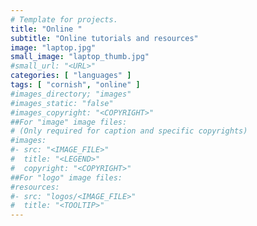 ```yaml
---
# Template for projects.
title: "Online "
subtitle: "Online tutorials and resources"
image: "laptop.jpg"
small_image: "laptop_thumb.jpg"
#small_url: "<URL>"
categories: [ "languages" ]
tags: [ "cornish", "online" ]
#images_directory; "images"
#images_static: "false"
#images_copyright: "<COPYRIGHT>"
##For "image" image files:
# (Only required for caption and specific copyrights)
#images:
#- src: "<IMAGE_FILE>"
#  title: "<LEGEND>"
#  copyright: "<COPYRIGHT>"
##For "logo" image files:
#resources:
#- src: "logos/<IMAGE_FILE>"
#  title: "<TOOLTIP>"
---
```



